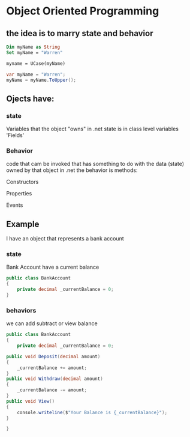 # Object Oriented Programming

## the idea is to marry state and behavior 

```vb
Dim myName as String
Set myName = "Warren"

myname = UCase(myName)
```

```csharp
var myName = "Warren";
myName = myName.ToUpper();

```

## Ojects have:

### state
Variables that the object "owns"
in .net state is in class level variables 'Fields'

### Behavior
code that cam be invoked that has something to do with the data (state) owned by that object 
in .net the behavior is methods:

Constructors 

Properties

Events

## Example 

I have an object that represents a bank account 
### state 
Bank Account have a current balance 
```csharp
public class BankAccount
{
    private decimal _currentBalance = 0;
}
```
### behaviors
we can add subtract or view balance 
```csharp
public class BankAccount
{
    private decimal _currentBalance = 0;

public void Deposit(decimal amount)
{
    _currentBalance += amount;
}
public void Withdraw(decimal amount)
{
    _currentBalance -= amount;
}
public void View()
{
    console.writeline($"Your Balance is {_currentBalance}");
}

}
```